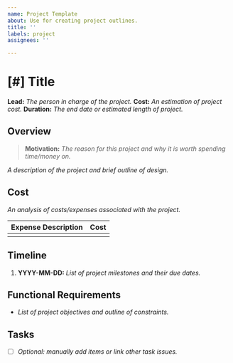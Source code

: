 ```yaml
---
name: Project Template
about: Use for creating project outlines.
title: ''
labels: project
assignees: ''

---
```


# [#] Title
**Lead:** _The person in charge of the project._
**Cost:** _An estimation of project cost._
**Duration:** _The end date or estimated length of project._

## Overview
> **Motivation:** _The reason for this project and why it is worth spending time/money on._

_A description of the project and brief outline of design._

## Cost
_An analysis of costs/expenses associated with the project._

| Expense Description | Cost |
|-----------------------------|--------|
|                                   |         |

## Timeline
1. **YYYY-MM-DD:** _List of project milestones and their due dates._

## Functional Requirements
- _List of project objectives and outline of constraints._

## Tasks
- [ ] _Optional: manually add items or link other task issues._
